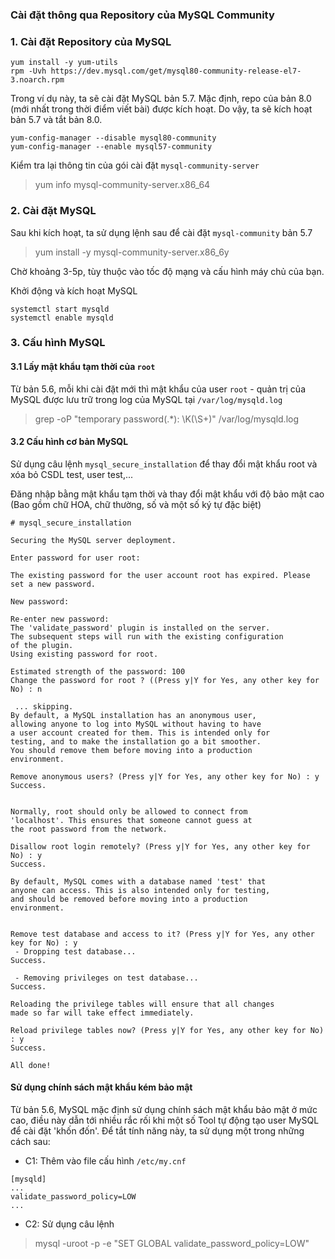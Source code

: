 ### Cài đặt thông qua Repository của MySQL Community

### 1. Cài đặt Repository của MySQL

```
yum install -y yum-utils
rpm -Uvh https://dev.mysql.com/get/mysql80-community-release-el7-3.noarch.rpm
```

Trong ví dụ này, ta sẽ cài đặt MySQL bản 5.7. Mặc định, repo của bản 8.0 (mới nhất trong thời điểm viết bài) được kích hoạt. Do vậy, ta sẽ kích hoạt bản 5.7 và tắt bản 8.0.

```
yum-config-manager --disable mysql80-community
yum-config-manager --enable mysql57-community
```

Kiểm tra lại thông tin của gói cài đặt `mysql-community-server`

> yum info mysql-community-server.x86_64

### 2. Cài đặt MySQL

Sau khi kích hoạt, ta sử dụng lệnh sau để cài đặt `mysql-community` bản 5.7

> yum install -y mysql-community-server.x86_6y

Chờ khoảng 3-5p, tùy thuộc vào tốc độ mạng và cấu hình máy chủ của bạn.

Khởi động và kích hoạt MySQL

```
systemctl start mysqld
systemctl enable mysqld
```

### 3. Cấu hình MySQL

#### 3.1 Lấy mật khẩu tạm thời của `root`

Từ bản 5.6, mỗi khi cài đặt mới thì mật khẩu của user `root` - quản trị của MySQL được lưu trữ trong log của MySQL tại `/var/log/mysqld.log`

> grep -oP "temporary password(.*): \K(\S+)" /var/log/mysqld.log

#### 3.2 Cấu hình cơ bản MySQL

Sử dụng câu lệnh `mysql_secure_installation` để thay đổi mật khẩu root và xóa bỏ CSDL test, user test,...

Đăng nhập bằng mật khẩu tạm thời và thay đổi mật khẩu với độ bảo mật cao (Bao gồm chữ HOA, chữ thường, số và một số ký tự đặc biệt)

```
# mysql_secure_installation

Securing the MySQL server deployment.

Enter password for user root: 

The existing password for the user account root has expired. Please set a new password.

New password: 

Re-enter new password: 
The 'validate_password' plugin is installed on the server.
The subsequent steps will run with the existing configuration
of the plugin.
Using existing password for root.

Estimated strength of the password: 100 
Change the password for root ? ((Press y|Y for Yes, any other key for No) : n

 ... skipping.
By default, a MySQL installation has an anonymous user,
allowing anyone to log into MySQL without having to have
a user account created for them. This is intended only for
testing, and to make the installation go a bit smoother.
You should remove them before moving into a production
environment.

Remove anonymous users? (Press y|Y for Yes, any other key for No) : y
Success.


Normally, root should only be allowed to connect from
'localhost'. This ensures that someone cannot guess at
the root password from the network.

Disallow root login remotely? (Press y|Y for Yes, any other key for No) : y
Success.

By default, MySQL comes with a database named 'test' that
anyone can access. This is also intended only for testing,
and should be removed before moving into a production
environment.


Remove test database and access to it? (Press y|Y for Yes, any other key for No) : y
 - Dropping test database...
Success.

 - Removing privileges on test database...
Success.

Reloading the privilege tables will ensure that all changes
made so far will take effect immediately.

Reload privilege tables now? (Press y|Y for Yes, any other key for No) : y
Success.

All done! 
```

#### Sử dụng chính sách mật khẩu kém bảo mật

Từ bản 5.6, MySQL mặc định sử dụng chính sách mật khẩu bảo mật ở mức cao, điều này dẫn tới nhiều rắc rối khi một số Tool tự động tạo user MySQL để cài đặt 'khốn đốn'. Để tắt tính năng này, ta sử dụng một trong những cách sau:

- C1: Thêm vào file cấu hình `/etc/my.cnf`

```
[mysqld]
...
validate_password_policy=LOW
...
```

- C2: Sử dụng câu lệnh

> mysql -uroot -p -e "SET GLOBAL validate_password_policy=LOW"
